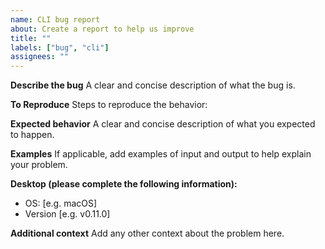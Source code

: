 ```yaml
---
name: CLI bug report
about: Create a report to help us improve
title: ""
labels: ["bug", "cli"]
assignees: ""
---
```


**Describe the bug**
A clear and concise description of what the bug is.

**To Reproduce**
Steps to reproduce the behavior:

**Expected behavior**
A clear and concise description of what you expected to happen.

**Examples**
If applicable, add examples of input and output to help explain your problem.

**Desktop (please complete the following information):**

- OS: [e.g. macOS]
- Version [e.g. v0.11.0]

**Additional context**
Add any other context about the problem here.
